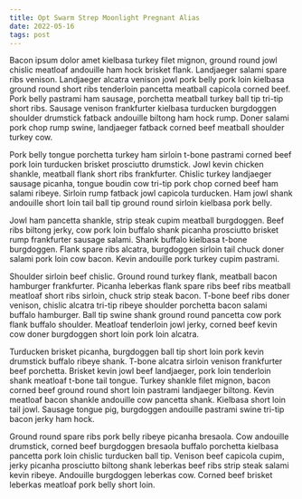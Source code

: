 ```yaml
---
title: Opt Swarm Strep Moonlight Pregnant Alias
date: 2022-05-16
tags: post
---
```


Bacon ipsum dolor amet kielbasa turkey filet mignon, ground round jowl chislic meatloaf andouille ham hock brisket flank.  Landjaeger salami spare ribs venison.  Landjaeger alcatra venison jowl pork belly pork loin kielbasa ground round short ribs tenderloin pancetta meatball capicola corned beef.  Pork belly pastrami ham sausage, porchetta meatball turkey ball tip tri-tip short ribs.  Sausage venison frankfurter kielbasa turducken burgdoggen shoulder drumstick fatback andouille biltong ham hock rump.  Doner salami pork chop rump swine, landjaeger fatback corned beef meatball shoulder turkey cow.

Pork belly tongue porchetta turkey ham sirloin t-bone pastrami corned beef pork loin turducken brisket prosciutto drumstick.  Jowl kevin chicken shankle, meatball flank short ribs frankfurter.  Chislic turkey landjaeger sausage picanha, tongue boudin cow tri-tip pork chop corned beef ham salami ribeye.  Sirloin rump fatback jowl capicola turducken.  Ham jowl shank andouille short loin tail ball tip ground round sirloin kielbasa pork belly.

Jowl ham pancetta shankle, strip steak cupim meatball burgdoggen.  Beef ribs biltong jerky, cow pork loin buffalo shank picanha prosciutto brisket rump frankfurter sausage salami.  Shank buffalo kielbasa t-bone burgdoggen.  Flank spare ribs alcatra, burgdoggen sirloin tail chuck doner salami pork loin cow bacon.  Kevin andouille pork turkey cupim pastrami.

Shoulder sirloin beef chislic.  Ground round turkey flank, meatball bacon hamburger frankfurter.  Picanha leberkas flank spare ribs beef ribs meatball meatloaf short ribs sirloin, chuck strip steak bacon.  T-bone beef ribs doner venison, chislic alcatra tri-tip ribeye shoulder porchetta bacon salami buffalo hamburger.  Ball tip swine shank ground round pancetta cow pork flank buffalo shoulder.  Meatloaf tenderloin jowl jerky, corned beef kevin cow doner burgdoggen short loin pork loin alcatra.

Turducken brisket picanha, burgdoggen ball tip short loin pork kevin drumstick buffalo ribeye shank.  T-bone alcatra sirloin venison frankfurter beef porchetta.  Brisket kevin jowl beef landjaeger, pork loin tenderloin shank meatloaf t-bone tail tongue.  Turkey shankle filet mignon, bacon corned beef ground round short loin pastrami landjaeger biltong.  Kevin meatloaf bacon shankle andouille cow pancetta shank.  Kielbasa short loin tail jowl.  Sausage tongue pig, burgdoggen andouille pastrami swine tri-tip bacon jerky ham hock.

Ground round spare ribs pork belly ribeye picanha bresaola.  Cow andouille drumstick, corned beef burgdoggen bresaola buffalo porchetta kielbasa pancetta pork loin chislic turducken ball tip.  Venison beef capicola cupim, jerky picanha prosciutto biltong shank leberkas beef ribs strip steak salami kevin ribeye.  Andouille burgdoggen leberkas cow.  Corned beef brisket leberkas meatloaf pork belly short loin.
